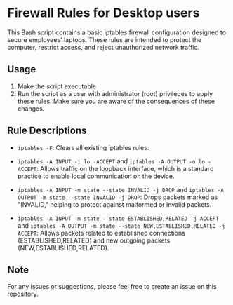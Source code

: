 # Firewall Rules for Desktop users

This Bash script contains a basic iptables firewall configuration designed to secure employees' laptops. These rules are intended to protect the computer, restrict access, and reject unauthorized network traffic.

## Usage

1. Make the script executable  
2. Run the script as a user with administrator (root) privileges to apply these rules. Make sure you are aware of the consequences of these changes.

## Rule Descriptions

- `iptables -F`: Clears all existing iptables rules.

- `iptables -A INPUT -i lo -ACCEPT` and `iptables -A OUTPUT -o lo -ACCEPT`: Allows traffic on the loopback interface, which is a standard practice to enable local communication on the device.

- `iptables -A INPUT -m state --state INVALID -j DROP` and `iptables -A OUTPUT -m state --state INVALID -j DROP`: Drops packets marked as "INVALID," helping to protect against malformed or invalid packets.

- `iptables -A INPUT -m state --state ESTABLISHED,RELATED -j ACCEPT` and `iptables -A OUTPUT -m state --state NEW,ESTABLISHED,RELATED -j ACCEPT`: Allows packets related to established connections (ESTABLISHED,RELATED) and new outgoing packets (NEW,ESTABLISHED,RELATED).

## Note

For any issues or suggestions, please feel free to create an issue on this repository.